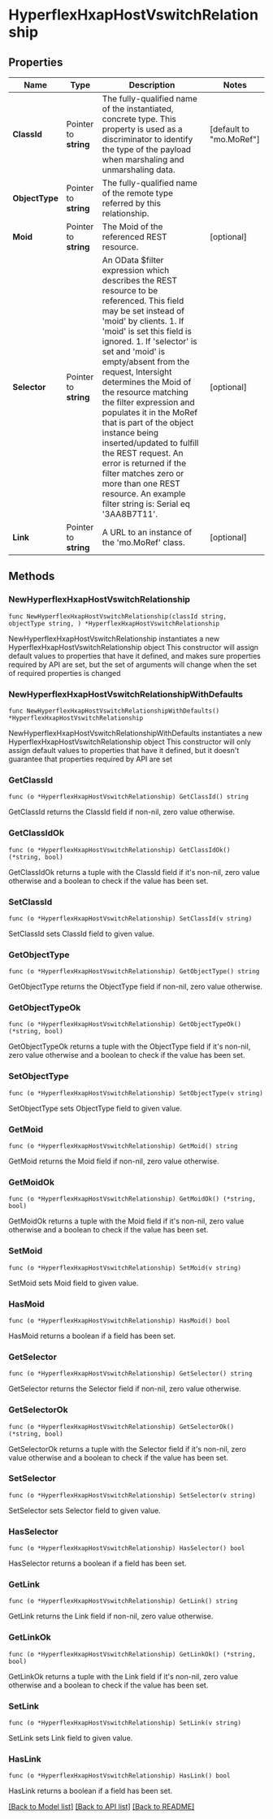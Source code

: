 # HyperflexHxapHostVswitchRelationship

## Properties

Name | Type | Description | Notes
------------ | ------------- | ------------- | -------------
**ClassId** | Pointer to **string** | The fully-qualified name of the instantiated, concrete type. This property is used as a discriminator to identify the type of the payload when marshaling and unmarshaling data. | [default to "mo.MoRef"]
**ObjectType** | Pointer to **string** | The fully-qualified name of the remote type referred by this relationship. | 
**Moid** | Pointer to **string** | The Moid of the referenced REST resource. | [optional] 
**Selector** | Pointer to **string** | An OData $filter expression which describes the REST resource to be referenced. This field may be set instead of &#39;moid&#39; by clients. 1. If &#39;moid&#39; is set this field is ignored. 1. If &#39;selector&#39; is set and &#39;moid&#39; is empty/absent from the request, Intersight determines the Moid of the resource matching the filter expression and populates it in the MoRef that is part of the object instance being inserted/updated to fulfill the REST request. An error is returned if the filter matches zero or more than one REST resource. An example filter string is: Serial eq &#39;3AA8B7T11&#39;. | [optional] 
**Link** | Pointer to **string** | A URL to an instance of the &#39;mo.MoRef&#39; class. | [optional] 

## Methods

### NewHyperflexHxapHostVswitchRelationship

`func NewHyperflexHxapHostVswitchRelationship(classId string, objectType string, ) *HyperflexHxapHostVswitchRelationship`

NewHyperflexHxapHostVswitchRelationship instantiates a new HyperflexHxapHostVswitchRelationship object
This constructor will assign default values to properties that have it defined,
and makes sure properties required by API are set, but the set of arguments
will change when the set of required properties is changed

### NewHyperflexHxapHostVswitchRelationshipWithDefaults

`func NewHyperflexHxapHostVswitchRelationshipWithDefaults() *HyperflexHxapHostVswitchRelationship`

NewHyperflexHxapHostVswitchRelationshipWithDefaults instantiates a new HyperflexHxapHostVswitchRelationship object
This constructor will only assign default values to properties that have it defined,
but it doesn't guarantee that properties required by API are set

### GetClassId

`func (o *HyperflexHxapHostVswitchRelationship) GetClassId() string`

GetClassId returns the ClassId field if non-nil, zero value otherwise.

### GetClassIdOk

`func (o *HyperflexHxapHostVswitchRelationship) GetClassIdOk() (*string, bool)`

GetClassIdOk returns a tuple with the ClassId field if it's non-nil, zero value otherwise
and a boolean to check if the value has been set.

### SetClassId

`func (o *HyperflexHxapHostVswitchRelationship) SetClassId(v string)`

SetClassId sets ClassId field to given value.


### GetObjectType

`func (o *HyperflexHxapHostVswitchRelationship) GetObjectType() string`

GetObjectType returns the ObjectType field if non-nil, zero value otherwise.

### GetObjectTypeOk

`func (o *HyperflexHxapHostVswitchRelationship) GetObjectTypeOk() (*string, bool)`

GetObjectTypeOk returns a tuple with the ObjectType field if it's non-nil, zero value otherwise
and a boolean to check if the value has been set.

### SetObjectType

`func (o *HyperflexHxapHostVswitchRelationship) SetObjectType(v string)`

SetObjectType sets ObjectType field to given value.


### GetMoid

`func (o *HyperflexHxapHostVswitchRelationship) GetMoid() string`

GetMoid returns the Moid field if non-nil, zero value otherwise.

### GetMoidOk

`func (o *HyperflexHxapHostVswitchRelationship) GetMoidOk() (*string, bool)`

GetMoidOk returns a tuple with the Moid field if it's non-nil, zero value otherwise
and a boolean to check if the value has been set.

### SetMoid

`func (o *HyperflexHxapHostVswitchRelationship) SetMoid(v string)`

SetMoid sets Moid field to given value.

### HasMoid

`func (o *HyperflexHxapHostVswitchRelationship) HasMoid() bool`

HasMoid returns a boolean if a field has been set.

### GetSelector

`func (o *HyperflexHxapHostVswitchRelationship) GetSelector() string`

GetSelector returns the Selector field if non-nil, zero value otherwise.

### GetSelectorOk

`func (o *HyperflexHxapHostVswitchRelationship) GetSelectorOk() (*string, bool)`

GetSelectorOk returns a tuple with the Selector field if it's non-nil, zero value otherwise
and a boolean to check if the value has been set.

### SetSelector

`func (o *HyperflexHxapHostVswitchRelationship) SetSelector(v string)`

SetSelector sets Selector field to given value.

### HasSelector

`func (o *HyperflexHxapHostVswitchRelationship) HasSelector() bool`

HasSelector returns a boolean if a field has been set.

### GetLink

`func (o *HyperflexHxapHostVswitchRelationship) GetLink() string`

GetLink returns the Link field if non-nil, zero value otherwise.

### GetLinkOk

`func (o *HyperflexHxapHostVswitchRelationship) GetLinkOk() (*string, bool)`

GetLinkOk returns a tuple with the Link field if it's non-nil, zero value otherwise
and a boolean to check if the value has been set.

### SetLink

`func (o *HyperflexHxapHostVswitchRelationship) SetLink(v string)`

SetLink sets Link field to given value.

### HasLink

`func (o *HyperflexHxapHostVswitchRelationship) HasLink() bool`

HasLink returns a boolean if a field has been set.


[[Back to Model list]](../README.md#documentation-for-models) [[Back to API list]](../README.md#documentation-for-api-endpoints) [[Back to README]](../README.md)


